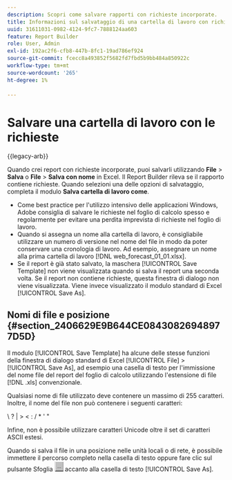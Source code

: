 ```yaml
---
description: Scopri come salvare rapporti con richieste incorporate.
title: Informazioni sul salvataggio di una cartella di lavoro con richieste
uuid: 31611031-0982-4124-9fc7-7888124aa603
feature: Report Builder
role: User, Admin
exl-id: 192ac2f6-cfb8-447b-8fc1-19ad786ef924
source-git-commit: fcecc8a493852f5682fd7fbd5b9bb484a850922c
workflow-type: tm+mt
source-wordcount: '265'
ht-degree: 1%

---
```


# Salvare una cartella di lavoro con le richieste

{{legacy-arb}}

Quando crei report con richieste incorporate, puoi salvarli utilizzando **File** > **Salva** o **File** > **Salva con nome** in Excel. Il Report Builder rileva se il rapporto contiene richieste. Quando selezioni una delle opzioni di salvataggio, completa il modulo **Salva cartella di lavoro come**.

* Come best practice per l&#39;utilizzo intensivo delle applicazioni Windows, Adobe consiglia di salvare le richieste nel foglio di calcolo spesso e regolarmente per evitare una perdita imprevista di richieste nel foglio di lavoro.
* Quando si assegna un nome alla cartella di lavoro, è consigliabile utilizzare un numero di versione nel nome del file in modo da poter conservare una cronologia di lavoro. Ad esempio, assegnare un nome alla prima cartella di lavoro [!DNL web_forecast_01_01.xlsx].
* Se il report è già stato salvato, la maschera [!UICONTROL Save Template] non viene visualizzata quando si salva il report una seconda volta. Se il report non contiene richieste, questa finestra di dialogo non viene visualizzata. Viene invece visualizzato il modulo standard di Excel [!UICONTROL Save As].

## Nomi di file e posizione {#section_2406629E9B644CE08430826948977D5D}

Il modulo [!UICONTROL Save Template] ha alcune delle stesse funzioni della finestra di dialogo standard di Excel [!UICONTROL File] > [!UICONTROL Save As], ad esempio una casella di testo per l&#39;immissione del nome file del report del foglio di calcolo utilizzando l&#39;estensione di file [!DNL .xls] convenzionale.

Qualsiasi nome di file utilizzato deve contenere un massimo di 255 caratteri. Inoltre, il nome del file non può contenere i seguenti caratteri:

\ ? | > &lt; : / &#42; &#39; &quot;

Infine, non è possibile utilizzare caratteri Unicode oltre il set di caratteri ASCII estesi.

Quando si salva il file in una posizione nelle unità locali o di rete, è possibile immettere il percorso completo nella casella di testo oppure fare clic sul pulsante Sfoglia ![browse_button.gif](assets/browse_button.gif) accanto alla casella di testo [!UICONTROL Save As].
